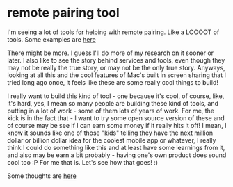 # remote pairing tool

I'm seeing a lot of tools for helping with remote pairing. Like a LOOOOT
of tools. Some examples are [here](existing-tools.md)


There might be more. I guess I'll do more of my research on it sooner or later.
I also like to see the story behind services and tools, even though they may
not be really the true story, or may not be the only true story. Anyways,
looking at all this and the cool features of Mac's built in screen sharing
that I tried long ago once, it feels like these are some really cool things to
build!

I really want to build this kind of tool - one because it's cool, of course,
like, it's hard, yes, I mean so many people are building these kind of tools,
and putting in a lot of work - some of them lots of years of work. For me, the
kick is in the fact that - I want to try some open source version of these and
of course may be see if I can earn some money if it really hits it off! I mean,
I know it sounds like one of those "kids" telling they have the next million
dollar or billion dollar idea for the coolest mobile app or whatever, I really
think I could do something like this and at least have some learnings from it,
and also may be earn a bit probably - having one's own product does sound cool
too :P For me that is. Let's see how that goes! :)

Some thoughts are [here](research/thoughts.md)
